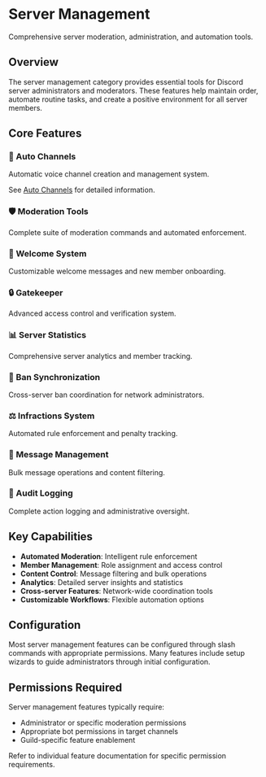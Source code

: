 # Server Management

Comprehensive server moderation, administration, and automation tools.

## Overview

The server management category provides essential tools for Discord server administrators and moderators. These features help maintain order, automate routine tasks, and create a positive environment for all server members.

## Core Features

### 🔄 Auto Channels

Automatic voice channel creation and management system.

See [Auto Channels](autochannel.md) for detailed information.

### 🛡️ Moderation Tools

Complete suite of moderation commands and automated enforcement.

### 🚪 Welcome System

Customizable welcome messages and new member onboarding.

### 🔒 Gatekeeper

Advanced access control and verification system.

### 📊 Server Statistics

Comprehensive server analytics and member tracking.

### 🚫 Ban Synchronization

Cross-server ban coordination for network administrators.

### ⚖️ Infractions System

Automated rule enforcement and penalty tracking.

### 💬 Message Management

Bulk message operations and content filtering.

### 📝 Audit Logging

Complete action logging and administrative oversight.

## Key Capabilities

- **Automated Moderation**: Intelligent rule enforcement
- **Member Management**: Role assignment and access control
- **Content Control**: Message filtering and bulk operations
- **Analytics**: Detailed server insights and statistics
- **Cross-server Features**: Network-wide coordination tools
- **Customizable Workflows**: Flexible automation options

## Configuration

Most server management features can be configured through slash commands with appropriate permissions. Many features include setup wizards to guide administrators through initial configuration.

## Permissions Required

Server management features typically require:

- Administrator or specific moderation permissions
- Appropriate bot permissions in target channels
- Guild-specific feature enablement

Refer to individual feature documentation for specific permission requirements.
